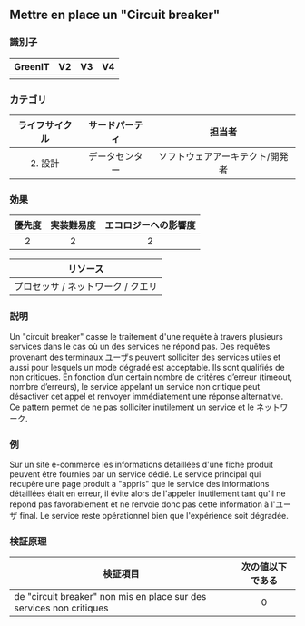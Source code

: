 ## Mettre en place un "Circuit breaker"

### 識別子

| GreenIT | V2  | V3  | V4  |
|:-------:|:---:|:---:|:---:|
|         |     |     |     |

### カテゴリ

| ライフサイクル  |   サードパーティ    |           担当者           |
|:-------------:|:----------:|:-------------------------------:|
| 2. 設計 | データセンター | ソフトウェアアーキテクト/開発者 |

### 効果

| 優先度 | 実装難易度 | エコロジーへの影響度 |
|:-----------------:|:--------------:|:-----------------:|
|         2         |       2        |         2         |

|リソース                                      |
|:-----------------------------------------------------:|
|            プロセッサ  / ネットワーク / クエリ             |

### 説明

Un "circuit breaker" casse le traitement d'une requête à travers plusieurs services dans le cas où un des services ne répond pas.
Des requêtes provenant des terminaux ユーザs peuvent solliciter des services utiles et aussi pour lesquels un mode dégradé est acceptable.
Ils sont qualifiés de non critiques.
En fonction d’un certain nombre de critères d’erreur (timeout, nombre d’erreurs), le service appelant un service non critique
peut désactiver cet appel et renvoyer immédiatement une réponse alternative.
Ce pattern permet de ne pas solliciter inutilement un service et le ネットワーク.

### 例

Sur un site e-commerce les informations détaillées d'une fiche produit peuvent être fournies par un service dédié. 
Le service principal qui récupère une page produit a "appris" que le service des informations détaillées était en erreur, il évite alors
de l'appeler inutilement tant qu'il ne répond pas favorablement et ne renvoie donc pas cette information à l'ユーザ final.
Le service reste opérationnel bien que l'expérience soit dégradée.

### 検証原理

| 検証項目                                                        | 次の値以下である |
|----------------------------------------------------------------------|:-----------------------:|
| de "circuit breaker" non mis en place sur des services non critiques |            0            |
